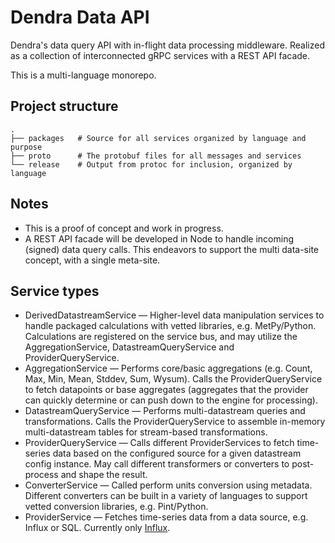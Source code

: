 # Dendra Data API

Dendra's data query API with in-flight data processing middleware. Realized as a collection of interconnected gRPC services with a REST API facade.

This is a multi-language monorepo. 

## Project structure

```
.
├── packages   # Source for all services organized by language and purpose
├── proto      # The protobuf files for all messages and services
└── release    # Output from protoc for inclusion, organized by language
```

## Notes

- This is a proof of concept and work in progress.
- A REST API facade will be developed in Node to handle incoming (signed) data query calls. This endeavors to support the multi data-site concept, with a single meta-site.


## Service types

- DerivedDatastreamService — Higher-level data manipulation services to handle packaged calculations with vetted libraries, e.g. MetPy/Python. Calculations are registered on the service bus, and may utilize the AggregationService, DatastreamQueryService and ProviderQueryService.
- AggregationService — Performs core/basic aggregations (e.g. Count, Max, Min, Mean, Stddev, Sum, Wysum). Calls the ProviderQueryService to fetch datapoints or base aggregates (aggregates that the provider can quickly determine or can push down to the engine for processing).
- DatastreamQueryService — Performs multi-datastream queries and transformations. Calls the ProviderQueryService to assemble in-memory multi-datastream tables for stream-based transformations.
- ProviderQueryService — Calls different ProviderServices to fetch time-series data based on the configured source for a given datastream config instance. May call different transformers or converters to post-process and shape the result.
- ConverterService — Called perform units conversion using metadata. Different converters can be built in a variety of languages to support vetted conversion libraries, e.g. Pint/Python.
- ProviderService — Fetches time-series data from a data source, e.g. Influx or SQL. Currently only [Influx](packages/go/provider/influx).
